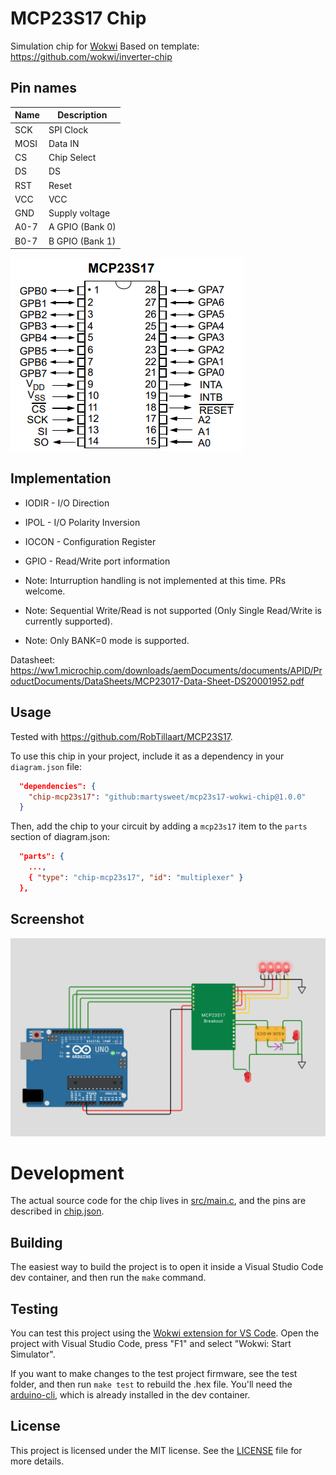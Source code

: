 # MCP23S17 Chip 
Simulation chip for [Wokwi](https://wokwi.com/)
Based on template: https://github.com/wokwi/inverter-chip

## Pin names

| Name | Description              |
| ---- | ------------------------ |
| SCK  | SPI Clock                |
| MOSI | Data IN                  |
| CS   | Chip Select              |
| DS   | DS                       |
| RST  | Reset                    |
| VCC  | VCC                      |
| GND  | Supply voltage           |
| A0-7 | A GPIO (Bank 0)          |
| B0-7 | B GPIO (Bank 1)          |

![Pinout](mcp23s17-pinout.png)

## Implementation
- IODIR - I/O Direction
- IPOL - I/O Polarity Inversion
- IOCON - Configuration Register
- GPIO - Read/Write port information



- Note: Inturruption handling is not implemented at this time. PRs welcome.
- Note: Sequential Write/Read is not supported (Only Single Read/Write is currently supported).
- Note: Only BANK=0 mode is supported.

Datasheet: https://ww1.microchip.com/downloads/aemDocuments/documents/APID/ProductDocuments/DataSheets/MCP23017-Data-Sheet-DS20001952.pdf


## Usage

Tested with https://github.com/RobTillaart/MCP23S17.

To use this chip in your project, include it as a dependency in your `diagram.json` file:

```json
  "dependencies": {
    "chip-mcp23s17": "github:martysweet/mcp23s17-wokwi-chip@1.0.0"
  }
```

Then, add the chip to your circuit by adding a `mcp23s17` item to the `parts` section of diagram.json:

```json
  "parts": {
    ...,
    { "type": "chip-mcp23s17", "id": "multiplexer" }
  },
```

## Screenshot
![Demo](wokwi.png)

# Development

The actual source code for the chip lives in [src/main.c](src/main.c), and the pins are described in [chip.json](chip.json).

## Building

The easiest way to build the project is to open it inside a Visual Studio Code dev container, and then run the `make` command.

## Testing

You can test this project using the [Wokwi extension for VS Code](https://marketplace.visualstudio.com/items?itemName=wokwi.wokwi-vscode). Open the project with Visual Studio Code, press "F1" and select "Wokwi: Start Simulator".

If you want to make changes to the test project firmware, see the test folder, and then run `make test` to rebuild the .hex file. You'll need the [arduino-cli](https://arduino.github.io/arduino-cli/latest/installation/), which is already installed in the dev container.

## License

This project is licensed under the MIT license. See the [LICENSE](LICENSE) file for more details.
